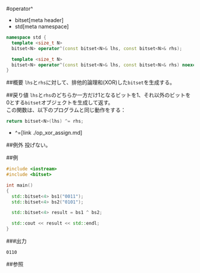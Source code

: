 #operator^
* bitset[meta header]
* std[meta namespace]

```cpp
namespace std {
  template <size_t N>
  bitset<N> operator^(const bitset<N>& lhs, const bitset<N>& rhs);          // C++03

  template <size_t N>
  bitset<N> operator^(const bitset<N>& lhs, const bitset<N>& rhs) noexcept; // C++11
}
```

##概要
`lhs`と`rhs`に対して、排他的論理和(XOR)した`bitset`を生成する。


##戻り値
`lhs`と`rhs`のどちらか一方だけ1となるビットを1、それ以外のビットを0とする`bitset`オブジェクトを生成して返す。  
この関数は、以下のプログラムと同じ動作をする：

```cpp
return bitset<N>(lhs) ^= rhs;
```
* ^=[link ./op_xor_assign.md]


##例外
投げない。


##例
```cpp
#include <iostream>
#include <bitset>

int main()
{
  std::bitset<4> bs1("0011");
  std::bitset<4> bs2("0101");

  std::bitset<4> result = bs1 ^ bs2;

  std::cout << result << std::endl;
}
```

###出力
```
0110
```


##参照

